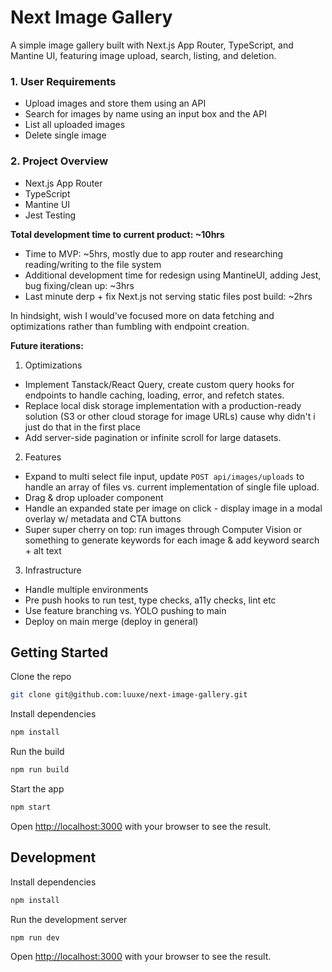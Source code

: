 # Next Image Gallery

A simple image gallery built with Next.js App Router, TypeScript, and Mantine UI, featuring image upload, search, listing, and deletion.

### 1. User Requirements

- Upload images and store them using an API
- Search for images by name using an input box and the API
- List all uploaded images
- Delete single image

### 2. Project Overview

- Next.js App Router
- TypeScript
- Mantine UI
- Jest Testing

**Total development time to current product: ~10hrs**
- Time to MVP: ~5hrs, mostly due to app router and researching reading/writing to the file system
- Additional development time for redesign using MantineUI, adding Jest, bug fixing/clean up: ~3hrs
- Last minute derp + fix Next.js not serving static files post build: ~2hrs

In hindsight, wish I would've focused more on data fetching and optimizations rather than fumbling with endpoint creation.

**Future iterations:**
1. Optimizations
- Implement Tanstack/React Query, create custom query hooks for endpoints to handle caching, loading, error, and refetch states.
- Replace local disk storage implementation with a production-ready solution (S3 or other cloud storage for image URLs) cause why didn't i just do that in the first place
- Add server-side pagination or infinite scroll for large datasets.

2. Features
- Expand to multi select file input, update `POST api/images/uploads` to handle an array of files vs. current implementation of single file upload.
- Drag & drop uploader component
- Handle an expanded state per image on click - display image in a modal overlay w/ metadata and CTA buttons
- Super super cherry on top: run images through Computer Vision or something to generate keywords for each image & add keyword search + alt text

3. Infrastructure
- Handle multiple environments
- Pre push hooks to run test, type checks, a11y checks, lint etc
- Use feature branching vs. YOLO pushing to main
- Deploy on main merge (deploy in general)

## Getting Started

Clone the repo

```bash
git clone git@github.com:luuxe/next-image-gallery.git
```

Install dependencies

```bash
npm install
```

Run the build
```bash
npm run build
```

Start the app

```bash
npm start
```
Open [http://localhost:3000](http://localhost:3000) with your browser to see the result.

## Development

Install dependencies

```bash
npm install
```

Run the development server

```bash
npm run dev
```

Open [http://localhost:3000](http://localhost:3000) with your browser to see the result.
